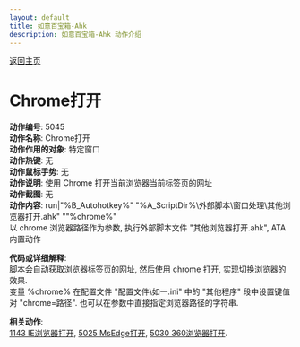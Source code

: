 ```yaml
---
layout: default
title: 如意百宝箱-Ahk
description: 如意百宝箱-Ahk 动作介绍
---
```

<link rel="stylesheet" href="../actions/css/atom-one-light.min.css">
<script src="../actions/js/highlight.min.js"></script>
<script>hljs.highlightAll();</script>

[返回主页](../index.md)

# [](#header-2) Chrome打开

**动作编号**: 5045  
**动作名称**: Chrome打开  
**动作作用的对象**: 特定窗口  
**动作热键**: 无  
**动作鼠标手势**: 无  
**动作说明**: 使用 Chrome 打开当前浏览器当前标签页的网址  
**动作截图**: 无  
**动作内容**: run|"%B_Autohotkey%" "%A_ScriptDir%\外部脚本\窗口处理\其他浏览器打开.ahk" ""%chrome%"  
以 chrome 浏览器路径作为参数, 执行外部脚本文件 "其他浏览器打开.ahk", ATA 内置动作  

**代码或详细解释**:  
脚本会自动获取浏览器标签页的网址, 然后使用 chrome 打开, 实现切换浏览器的效果.  
变量 %chrome% 在配置文件 "配置文件\如一.ini" 中的 "其他程序" 段中设置键值对 "chrome=路径". 也可以在参数中直接指定浏览器路径的字符串.  

**相关动作**:  
[1143 IE浏览器打开](1143.md), [5025 MsEdge打开](5025.md), [5030 360浏览器打开](5030.md).  
